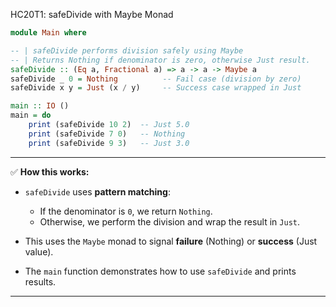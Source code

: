 HC20T1: safeDivide with Maybe Monad

```haskell
module Main where

-- | safeDivide performs division safely using Maybe
-- | Returns Nothing if denominator is zero, otherwise Just result.
safeDivide :: (Eq a, Fractional a) => a -> a -> Maybe a
safeDivide _ 0 = Nothing          -- Fail case (division by zero)
safeDivide x y = Just (x / y)     -- Success case wrapped in Just

main :: IO ()
main = do
    print (safeDivide 10 2)  -- Just 5.0
    print (safeDivide 7 0)   -- Nothing
    print (safeDivide 9 3)   -- Just 3.0
```

---

✅ **How this works:**

* `safeDivide` uses **pattern matching**:

  * If the denominator is `0`, we return `Nothing`.
  * Otherwise, we perform the division and wrap the result in `Just`.
* This uses the `Maybe` monad to signal **failure** (Nothing) or **success** (Just value).
* The `main` function demonstrates how to use `safeDivide` and prints results.

---

